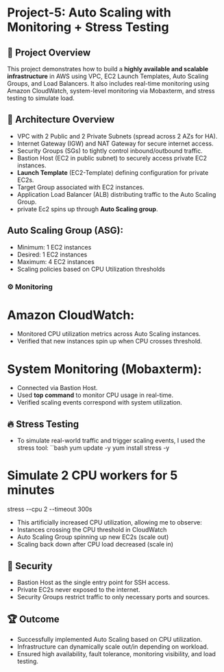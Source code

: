 # Project-5: Auto Scaling with Monitoring + Stress Testing

## 📝 Project Overview

This project demonstrates how to build a **highly available and scalable infrastructure** in AWS using VPC, EC2 Launch Templates, Auto Scaling Groups, and Load Balancers. It also includes real-time monitoring using Amazon CloudWatch, system-level monitoring via Mobaxterm, and stress testing to simulate load.

## 🚀 Architecture Overview

- VPC with 2 Public and 2 Private Subnets (spread across 2 AZs for HA).
- Internet Gateway (IGW) and NAT Gateway for secure internet access.
- Security Groups (SGs) to tightly control inbound/outbound traffic.
- Bastion Host (EC2 in public subnet) to securely access private EC2 instances.
- **Launch Template** (EC2-Template) defining configuration for private EC2s.
- Target Group associated with EC2 instances.
- Application Load Balancer (ALB) distributing traffic to the Auto Scaling Group.
- private Ec2 spins up through **Auto Scaling group**.

## Auto Scaling Group (ASG):

- Minimum: 1 EC2 instances
- Desired: 1 EC2 instances
- Maximum: 4 EC2 instances
- Scaling policies based on CPU Utilization thresholds

### ⚙️ Monitoring

# Amazon CloudWatch:

- Monitored CPU utilization metrics across Auto Scaling instances.
- Verified that new instances spin up when CPU crosses threshold.

# System Monitoring (Mobaxterm):

- Connected via Bastion Host.
- Used **top command** to monitor CPU usage in real-time.
- Verified scaling events correspond with system utilization.

## 🔥 Stress Testing

- To simulate real-world traffic and trigger scaling events, I used the stress tool:
  ``bash
  yum update -y
  yum install stress -y

# Simulate 2 CPU workers for 5 minutes

stress --cpu 2 --timeout 300s

- This artificially increased CPU utilization, allowing me to observe:
- Instances crossing the CPU threshold in CloudWatch
- Auto Scaling Group spinning up new EC2s (scale out)
- Scaling back down after CPU load decreased (scale in)

## 🔐 Security

- Bastion Host as the single entry point for SSH access.
- Private EC2s never exposed to the internet.
- Security Groups restrict traffic to only necessary ports and sources.

## 🏆 Outcome

- Successfully implemented Auto Scaling based on CPU utilization.
- Infrastructure can dynamically scale out/in depending on workload.
- Ensured high availability, fault tolerance, monitoring visibility, and load testing.
